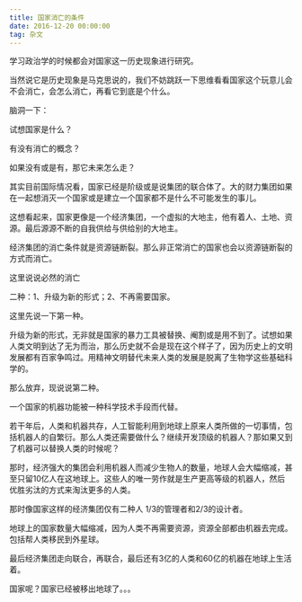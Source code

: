 ```yaml
---
title: 国家消亡的条件
date: 2016-12-20 00:00:00
tag: 杂文
---
```


学习政治学的时候都会对国家这一历史现象进行研究。

当然说它是历史现象是马克思说的，我们不妨跳跃一下思维看看国家这个玩意儿会不会消亡，会怎么消亡，再看它到底是个什么。

脑洞一下：

试想国家是什么？

有没有消亡的概念？

如果没有或是有，那它未来怎么走？

其实目前国际情况看，国家已经是阶级或是说集团的联合体了。大的财力集团如果在一起想消灭一个国家或是建立一个国家都不是什么不可能发生的事儿。

这想看起来，国家更像是一个经济集团，一个虚拟的大地主，他有着人、土地、资源。最后源源不断的自我供给与供给别的大地主。

经济集团的消亡条件就是资源链断裂。那么非正常消亡的国家也会以资源链断裂的方式而消亡。

 

这里说说必然的消亡

二种：1、升级为新的形式；2、不再需要国家。

这里先说一下第一种。

升级为新的形式，无非就是国家的暴力工具被替换、阉割或是用不到了。试想如果人类文明到达了无为而治，那么历史就不会是现在这个样子了，因为历史上的文明发展都有百家争鸣过。用精神文明替代未来人类的发展是脱离了生物学这些基础科学的。

那么放弃，现说说第二种。

一个国家的机器功能被一种科学技术手段而代替。

若干年后，人类和机器共存，人工智能利用到地球上原来人类所做的一切事情，包括机器人的自繁衍。那么人类还需要做什么？继续开发顶级的机器人？那如果又到了机器可以替换人类的时候呢？

那时，经济强大的集团会利用机器人而减少生物人的数量，地球人会大幅缩减，甚至只留10亿人在这地球上。这些人的唯一劳作就是生产更高等级的机器人，然后优胜劣汰的方式来淘汰更多的人类。

那时像国家这样的经济集团仅有二种人 1/3的管理者和2/3的设计者。

地球上的国家数量大幅缩减，因为人类不再需要资源，资源全部都由机器去完成。包括帮人类移民到外星球。

最后经济集团走向联合，再联合，最后还有3亿的人类和60亿的机器在地球上生活着。

国家呢？国家已经被移出地球了。。。